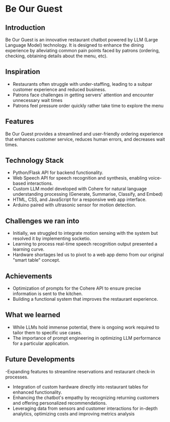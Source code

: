 ﻿# Be Our Guest

## Introduction
Be Our Guest is an innovative restaurant chatbot powered by LLM (Large Language Model) technology. It is designed to enhance the dining experience by alleviating common pain points faced by patrons (ordering, checking, obtaining details about the menu, etc).

## Inspiration
- Restaurants often struggle with under-staffing, leading to a subpar customer experience and reduced business.
- Patrons face challenges in getting servers' attention and encounter unnecessary wait times
- Patrons feel pressure order quickly rather take time to explore the menu

## Features
Be Our Guest provides a streamlined and user-friendly ordering experience that enhances customer service, reduces human errors, and decreases wait times.

## Technology Stack
- Python/Flask API for backend functionality.
- Web Speech API for speech recognition and synthesis, enabling voice-based interactions.
- Custom LLM model developed with Cohere for natural language understanding processing (Generate, Summarise, Classify, and Embed)
- HTML, CSS, and JavaScript for a responsive web app interface.
- Arduino paired with ultrasonic sensor for motion detection.

## Challenges we ran into
- Initially, we struggled to integrate motion sensing with the system but resolved it by implementing socketio.
- Learning to process real-time speech recognition output presented a learning curve.
- Hardware shortages led us to pivot to a web app demo from our original "smart table" concept.

## Achievements
- Optimization of prompts for the Cohere API to ensure precise information is sent to the kitchen.
- Building a functional system that improves the restaurant experience.

## What we learned
- While LLMs hold immense potential, there is ongoing work required to tailor them to specific use cases.
- The importance of prompt engineering in optimizing LLM performance for a particular application.

## Future Developments

-Expanding features to streamline reservations and restaurant check-in processes.
- Integration of custom hardware directly into restaurant tables for enhanced functionality.
- Enhancing the chatbot's empathy by recognizing returning customers and offering personalized recommendations.
- Leveraging data from sensors and customer interactions for in-depth analytics, optimizing costs and improving metrics analysis
